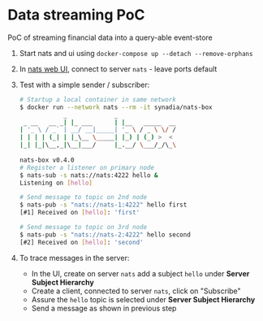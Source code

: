 # Data streaming PoC

PoC of streaming financial data into a query-able event-store

1. Start nats and ui using `docker-compose up --detach --remove-orphans`
2. In [nats web UI](http://localhost:8080), connect to server `nats` - leave ports default
3. Test with a simple sender / subscriber:

   ~~~bash
   # Startup a local container in same network
   $ docker run --network nats --rm -it synadia/nats-box
               _             _               
    _ __   __ _| |_ ___      | |__   _____  __
   | '_ \ / _` | __/ __|_____| '_ \ / _ \ \/ /
   | | | | (_| | |_\__ \_____| |_) | (_) >  < 
   |_| |_|\__,_|\__|___/     |_.__/ \___/_/\_\
                                              
   nats-box v0.4.0
   # Register a listener on primary node
   $ nats-sub -s nats://nats:4222 hello &
   Listening on [hello]

   # Send message to topic on 2nd node
   $ nats-pub -s "nats://nats-1:4222" hello first
   [#1] Received on [hello]: 'first'

   # Send message to topic on 3rd node
   $ nats-pub -s "nats://nats-2:4222" hello second
   [#2] Received on [hello]: 'second'
   ~~~

4. To trace messages in the server:
   * In the UI, create on server `nats` add a subject `hello` under **Server Subject Hierarchy**
   * Create a client, connected to server `nats`, click on "Subscribe"
   * Assure the `hello` topic is selected under **Server Subject Hierarchy**
   * Send a message as shown in previous step

